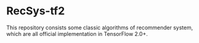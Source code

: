 # RecSys-tf2
This repository consists some classic algorithms of recommender system, which are all official implementation in TensorFlow 2.0+.
